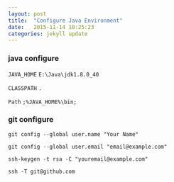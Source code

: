 ```yaml
---
layout: post
title:  "Configure Java Environment"
date:   2015-11-14 10:25:23
categories: jekyll update
---
```

### java configure

`JAVA_HOME` `E:\Java\jdk1.8.0_40`

`CLASSPATH` `.`

`Path` `;%JAVA_HOME%\bin;` 

### git configure

`git config --global user.name "Your Name"`

`git config --global user.email "email@example.com"`

`ssh-keygen -t rsa -C "youremail@example.com"`

`ssh -T git@github.com`

